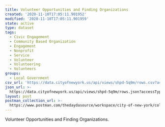 ```yaml
---
title: Volunteer Opportunities and Finding Organizations
created: '2020-11-10T17:05:11.901952'
modified: '2020-11-10T17:05:11.901959'
state: active
type: dataset
tags:
  - Civic Engagement
  - Community Based Organization
  - Engagement
  - Nonprofit
  - Service
  - Volunteer
  - Volunteering
  - Volunteers
groups:
  - Local Government
csv_url: 'https://data.cityofnewyork.us/api/views/shpd-5q9m/rows.csv?accessType=DOWNLOAD'
json_url: >-
  https://data.cityofnewyork.us/api/views/shpd-5q9m/rows.json?accessType=DOWNLOAD
layout: post
postman_collection_url: >-
  https://www.postman.com/thedaydasource/workspace/city-of-new-york/collection/15909983-3b24c336-0fe6-4ed7-adf0-c7810fc55c14
---
```

Volunteer Opportunities and Finding Organizations.
